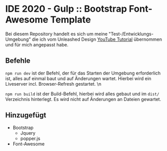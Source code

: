 # IDE 2020 - Gulp :: Bootstrap Font-Awesome Template

Bei diesem Repository handelt es sich um meine "Test-/Entwicklungs-Umgebung" die ich vom Unleashed Design [YouTube Tutorial](https://www.youtube.com/watch?v=GMakamOBAwA) übernommen und für mich angepasst habe.

## Befehle

`npm run dev` ist der Befehl, der für das Starten der Umgebung erforderlich ist, alles auf einmal baut und auf Änderungen wartet. Hierbei wird ein Liveserver incl. Browser-Refresh gestartet. \n

`npm run build` ist der Build-Befehl, hierbei wird alles gebaut und im `dist/` Verzeichnis hinterlegt. Es wird nicht auf Änderungen an Dateien gewartet.

## Hinzugefügt

 * Bootstrap
    - Jquery
    - popper.js
 * Font-Awesome

